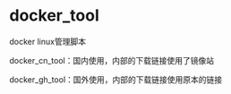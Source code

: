 # docker_tool
docker linux管理脚本

docker_cn_tool：国内使用，内部的下载链接使用了镜像站
</p>
docker_gh_tool：国外使用，内部的下载链接使用原本的链接

